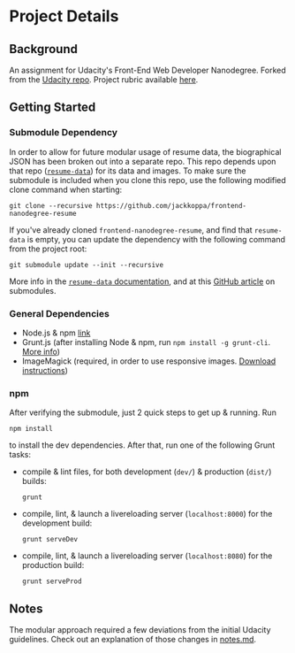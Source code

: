 # Project Details
## Background
An assignment for Udacity's Front-End Web Developer Nanodegree. Forked from the [Udacity repo](https://github.com/udacity/frontend-nanodegree-resume). Project rubric available [here](https://review.udacity.com/?_ga=1.189245867.12280332.1465333852#!/projects/2962818615/rubric).

## Getting Started
### Submodule Dependency
In order to allow for future modular usage of resume data, the biographical JSON has been broken out into a separate repo. This repo depends upon that repo ([`resume-data`](https://github.com/jackkoppa/resume-data)) for its data and images. To make sure the submodule is included when you clone this repo, use the following modified clone command when starting:
```shell
git clone --recursive https://github.com/jackkoppa/frontend-nanodegree-resume
```

If you've already cloned `frontend-nanodegree-resume`, and find that `resume-data` is empty, you can update the dependency with the following command from the project root:
```shell
git submodule update --init --recursive
```

More info in the [`resume-data` documentation](https://github.com/jackkoppa/resume-data#readme), and at this [GitHub article](https://github.com/blog/2104-working-with-submodules) on submodules.

### General Dependencies
* Node.js & npm [link](https://nodejs.org/en/download/)
* Grunt.js (after installing Node & npm, run `npm install -g grunt-cli`. [More info](https://gruntjs.com/getting-started))
* ImageMagick (required, in order to use responsive images. [Download instructions](https://www.imagemagick.org/script/download.php))

### npm
After verifying the submodule, just 2 quick steps to get up & running. Run

```shell
npm install
```

to install the dev dependencies. After that, run one of the following Grunt tasks:

* compile & lint files, for both development (`dev/`) & production (`dist/`) builds:
    ```shell
    grunt
    ```


* compile, lint, & launch a livereloading server (`localhost:8000`) for the development build:
    ```shell
    grunt serveDev
    ```


* compile, lint, & launch a livereloading server (`localhost:8080`) for the production build:
    ```shell
    grunt serveProd
    ```


## Notes
The modular approach required a few deviations from the initial Udacity guidelines. Check out an explanation of those changes in [notes.md](notes.md).
